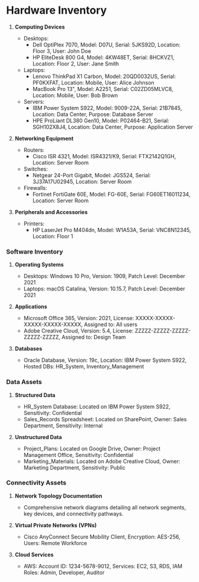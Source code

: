  

# Hardware Inventory

1. **Computing Devices**
   - Desktops:
     - Dell OptiPlex 7070, Model: D07U, Serial: 5JKS92D, Location: Floor 3, User: John Doe
     - HP EliteDesk 800 G4, Model: 4KW48ET, Serial: 8HCKVZ1, Location: Floor 2, User: Jane Smith
   - Laptops:
     - Lenovo ThinkPad X1 Carbon, Model: 20QD0032US, Serial: PF0KXFAT, Location: Mobile, User: Alice Johnson
     - MacBook Pro 13", Model: A2251, Serial: C02ZD05MLVC8, Location: Mobile, User: Bob Brown
   - Servers:
     - IBM Power System S922, Model: 9009-22A, Serial: 21B7845, Location: Data Center, Purpose: Database Server
     - HPE ProLiant DL380 Gen10, Model: P02464-B21, Serial: SGH102X8J4, Location: Data Center, Purpose: Application Server

2. **Networking Equipment**
   - Routers:
     - Cisco ISR 4321, Model: ISR4321/K9, Serial: FTX2142Q1GH, Location: Server Room
   - Switches:
     - Netgear 24-Port Gigabit, Model: JGS524, Serial: 3J37A17U02945, Location: Server Room
   - Firewalls:
     - Fortinet FortiGate 60E, Model: FG-60E, Serial: FG60ET16011234, Location: Server Room

3. **Peripherals and Accessories**
   - Printers:
     - HP LaserJet Pro M404dn, Model: W1A53A, Serial: VNC8N12345, Location: Floor 1

### Software Inventory

1. **Operating Systems**
   - Desktops: Windows 10 Pro, Version: 1909, Patch Level: December 2021
   - Laptops: macOS Catalina, Version: 10.15.7, Patch Level: December 2021

2. **Applications**
   - Microsoft Office 365, Version: 2021, License: XXXXX-XXXXX-XXXXX-XXXXX-XXXXX, Assigned to: All users
   - Adobe Creative Cloud, Version: 5.4, License: ZZZZZ-ZZZZZ-ZZZZZ-ZZZZZ-ZZZZZ, Assigned to: Design Team

3. **Databases**
   - Oracle Database, Version: 19c, Location: IBM Power System S922, Hosted DBs: HR_System, Inventory_Management

### Data Assets

1. **Structured Data**
   - HR_System Database: Located on IBM Power System S922, Sensitivity: Confidential
   - Sales_Records Spreadsheet: Located on SharePoint, Owner: Sales Department, Sensitivity: Internal

2. **Unstructured Data**
   - Project_Plans: Located on Google Drive, Owner: Project Management Office, Sensitivity: Confidential
   - Marketing_Materials: Located on Adobe Creative Cloud, Owner: Marketing Department, Sensitivity: Public

### Connectivity Assets

1. **Network Topology Documentation**
   - Comprehensive network diagrams detailing all network segments, key devices, and connectivity pathways.

2. **Virtual Private Networks (VPNs)**
   - Cisco AnyConnect Secure Mobility Client, Encryption: AES-256, Users: Remote Workforce

3. **Cloud Services**
   - AWS: Account ID: 1234-5678-9012, Services: EC2, S3, RDS, IAM Roles: Admin, Developer, Auditor
